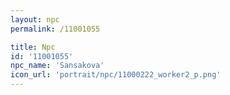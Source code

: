 ```yaml
---
layout: npc
permalink: /11001055

title: Npc
id: '11001055'
npc_name: 'Sansakova'
icon_url: 'portrait/npc/11000222_worker2_p.png'
---
```

